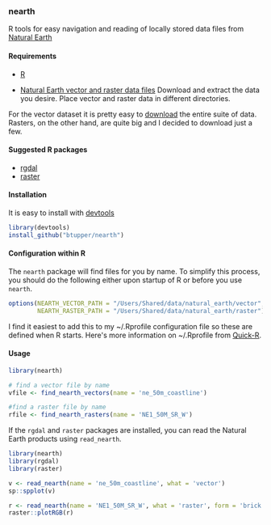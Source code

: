 ### nearth

R tools for easy navigation and reading of locally stored data files from [Natural Earth](http://www.naturalearthdata.com/)

#### Requirements

+ [R](https://www.r-project.org/)

+ [Natural Earth vector and raster data files](http://www.naturalearthdata.com/)
  Download and extract the data you desire.  Place vector and raster data in different directories.   
  
For the vector dataset it is pretty easy to [download](http://www.naturalearthdata.com/downloads/) the entire suite of data.  Rasters, on the other hand, are quite big and I decided to download just a few. 

#### Suggested R packages

+ [rgdal](https://cran.r-project.org/web/packages/rgdal/index.html)
+ [raster](https://cran.r-project.org/web/packages/raster/index.html) 


#### Installation

It is easy to install with [devtools](https://cran.r-project.org/web/packages/devtools/index.html)

```R
library(devtools)
install_github("btupper/nearth")
```

#### Configuration within R

The `nearth` package will find files for you by name.  To simplify this process, you should do the following either upon startup of R or before you use `nearth`.

```R
options(NEARTH_VECTOR_PATH = "/Users/Shared/data/natural_earth/vector",
        NEARTH_RASTER_PATH = "/Users/Shared/data/natural_earth/raster")
```

I find it easiest to add this to my ~/.Rprofile configuration file so these are defined when R starts.  Here's more information on ~/.Rprofile from [Quick-R](http://www.statmethods.net/interface/customizing.html).

#### Usage

```R
library(nearth)

# find a vector file by name
vfile <- find_nearth_vectors(name = 'ne_50m_coastline')

#find a raster file by name
rfile <- find_nearth_rasters(name = 'NE1_50M_SR_W')
```

If the `rgdal` and `raster` packages are installed, you can read the Natural Earth products using `read_nearth`.

```R
library(nearth)
library(rgdal)
library(raster)

v <- read_nearth(name = 'ne_50m_coastline', what = 'vector')
sp::spplot(v)

r <- read_nearth(name = 'NE1_50M_SR_W', what = 'raster', form = 'brick')
raster::plotRGB(r)

```
